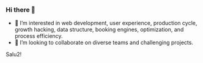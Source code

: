 ### Hi there 👋

- 🧠 I’m interested in web development, user experience, production cycle, growth hacking, data structure, booking engines, optimization, and process efficiency.
- 👀 I’m looking to collaborate on diverse teams and challenging projects.

Salu2!

